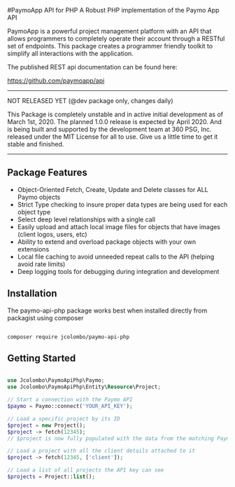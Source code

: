 #PaymoApp API for PHP
A Robust PHP implementation of the Paymo App API

PaymoApp is a powerful project management platform with an API that allows programmers to completely operate their account through a RESTful set of endpoints. This package creates a programmer friendly toolkit to simplify all interactions with the application.

The published REST api documentation can be found here:

https://github.com/paymoapp/api

***
 NOT RELEASED YET (@dev package only, changes daily)
 
 This Package is completely unstable and in active initial development as of March 1st, 2020.
 The planned 1.0.0 release is expected by April 2020. And is being built and supported by the development team at 360 PSG, Inc. released under the MIT License for all to use. Give us a little time to get it stable and finished.
***

## Package Features

- Object-Oriented Fetch, Create, Update and Delete classes for ALL Paymo objects
- Strict Type checking to insure proper data types are being used for each object type
- Select deep level relationships with a single call
- Easily upload and attach local image files for objects that have images (client logos, users, etc)
- Ability to extend and overload package objects with your own extensions
- Local file caching to avoid unneeded repeat calls to the API (helping avoid rate limits)
- Deep logging tools for debugging during integration and development

## Installation

The paymo-api-php package works best when installed directly from packagist using composer

```

composer require jcolombo/paymo-api-php

```

## Getting Started

```php

use Jcolombo\PaymoApiPhp\Paymo;
use Jcolombo\PaymoApiPhp\Entity\Resource\Project;

// Start a connection with the Paymo API
$paymo = Paymo::connect('YOUR_API_KEY');

// Load a specific project by its ID
$project = new Project();
$project -> fetch(12345);
// $project is now fully populated with the data from the matching Paymo project

// Load a project with all the client details attached to it
$project -> fetch(12345, ['client']);

// Load a list of all projects the API key can see
$projects = Project::list();

```
